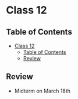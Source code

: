 # Class 12

## Table of Contents

- [Class 12](#class-12)
  - [Table of Contents](#table-of-contents)
  - [Review](#review)

## Review

- Midterm on March 18th
